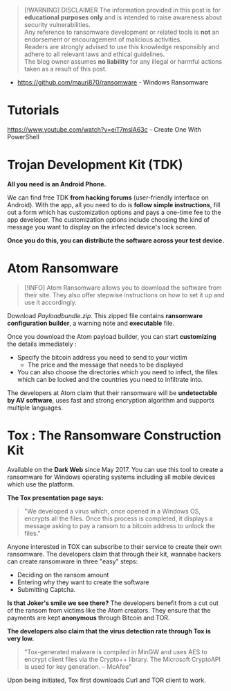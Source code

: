 >[!WARNING] DISCLAIMER 
>The information provided in this post is for **educational purposes only** and is intended to raise awareness about security vulnerabilities.  
>Any reference to ransomware development or related tools is **not** an endorsement or encouragement of malicious activities.  
>Readers are strongly advised to use this knowledge responsibly and adhere to all relevant laws and ethical guidelines.  
>The blog owner assumes **no liability** for any illegal or harmful actions taken as a result of this post.

- https://github.com/mauri870/ransomware - Windows Ransomware
# Tutorials

https://www.youtube.com/watch?v=eiT7mslA63c - Create One With PowerShell

# Trojan Development Kit (TDK)

**All you need is an Android Phone.**

We can find free TDK **from hacking forums** (user-friendly interface on Android). With the app, all you need to do is **follow simple instructions**, fill out a form which has customization options and pays a one-time fee to the app developer. The customization options include choosing the kind of message you want to display on the infected device's lock screen.

**Once you do this, you can distribute the software across your test device.**

# Atom Ransomware

>[!INFO] Atom Ransomware allows you to download the software from their site. They also offer stepwise instructions on how to set it up and use it accordingly.

Download _Payloadbundle.zip_. This zipped file contains **ransomware configuration builder**, a warning note and **executable** file.

Once you download the Atom payload builder, you can start **customizing** the details immediately :

* Specify the bitcoin address you need to send to your victim
  * The price and the message that needs to be displayed
* You can also choose the directories which you need to infect, the files which can be locked and the countries you need to infiltrate into.

The developers at Atom claim that their ransomware will be **undetectable by AV software**, uses fast and strong encryption algorithm and supports multiple languages.

# Tox : The Ransomware Construction Kit

Available on the **Dark Web** since May 2017. You can use this tool to create a ransomware for Windows operating systems including all mobile devices which use the platform.

**The Tox presentation page says:**

> "We developed a virus which, once opened in a Windows OS, encrypts all the files. Once this process is completed, it displays a message asking to pay a ransom to a bitcoin address to unlock the files."

Anyone interested in TOX can subscribe to their service to create their own ransomware. The developers claim that through their kit, wannabe hackers can create ransomware in three "easy" steps:

* Deciding on the ransom amount
* Entering why they want to create the software
* Submitting Captcha.

**Is that Joker's smile we see there?** The developers benefit from a cut out of the ransom from victims like the Atom creators. They ensure that the payments are kept **anonymous** through Bitcoin and TOR.

**The developers also claim that the virus detection rate through Tox is very low.**

> "Tox-generated malware is compiled in MinGW and uses AES to encrypt client files via the Crypto++ library. The Microsoft CryptoAPI is used for key generation. – McAfee"

Upon being initiated, Tox first downloads Curl and TOR client to work.
